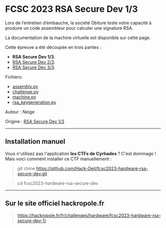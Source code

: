 # FCSC 2023 RSA Secure Dev 1/3

Lors de l’entretien d’embauche, la société Obiture teste votre capacité à produire un code assembleur pour calculer une signature RSA.

La documentation de la machine virtuelle est disponible sur cette page.


Cette épreuve a été découpée en trois parties :
- **RSA Secure Dev 1/3**.
- [RSA Secure Dev 2/3](README_2_3.md).
- [RSA Secure Dev 3/3](README_3_3.md).

Fichiers:
- [assembly.py](assembly.py)
- [challenge.py](challenge.py)
- [machine.py](machine.py)
- [rsa_keygeneration.py](rsa_keygeneration.py)



Auteur : Neige

Origine : [RSA Secure Dev 1/3](https://hackropole.fr/fr/challenges/hardware/fcsc2023-hardware-rsa-secure-dev-1/)

-----------

## Installation manuel
Vous n'utilisez pas l'application **les CTFs de Cyrhades** ? C'est dommage !
Mais voici comment installer ce CTF manuellement :

> git clone https://github.com/Hack-Oeil/fcsc2023-hardware-rsa-secure-dev.git

> cd fcsc2023-hardware-rsa-secure-dev

-----------


## Sur le site officiel hackropole.fr
> https://hackropole.fr/fr/challenges/hardware/fcsc2023-hardware-rsa-secure-dev-1/